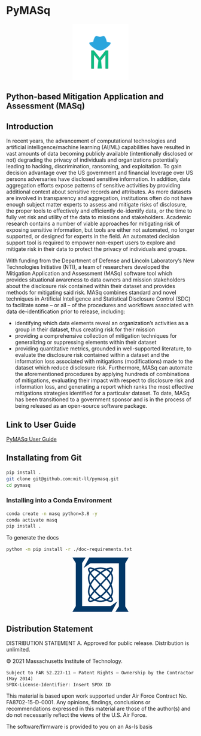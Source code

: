 # PyMASq

<p align="center">
    <img src="./assets/images/masq_logo_light.svg" width="150px"/>
</p>

## Python-based Mitigation Application and Assessment (MASq)

## Introduction

In recent years, the advancement of computational technologies and artificial intelligence/machine learning (AI/ML) capabilities have resulted in vast amounts of data becoming publicly available (intentionally disclosed or not) degrading the privacy of individuals and organizations potentially leading to hacking, discrimination, ransoming, and exploitation.  To gain decision advantage over the US government and financial leverage over US persons adversaries have disclosed sensitive information. In addition, data aggregation efforts expose patterns of sensitive activities by providing additional context about sensitive records and attributes.  As more datasets are involved in transparency and aggregation, institutions often do not have enough subject matter experts to assess and mitigate risks of disclosure, the proper tools to effectively and efficiently de-identify data, or the time to fully vet risk and utility of the data to missions and stakeholders. Academic research contains a number of viable approaches for mitigating risk of exposing sensitive information, but tools are either not automated, no longer supported, or designed for experts in the field.  An automated decision support tool is required to empower non-expert users to explore and mitigate risk in their data to protect the privacy of individuals and groups.

With funding from the Department of Defense and Lincoln Laboratory’s New Technologies Initiative (NTI), a team of researchers developed the Mitigation Application and Assessment (MASq) software tool which provides situational awareness to data owners and mission stakeholders about the disclosure risk contained within their dataset and provides methods for mitigating said risk. MASq combines standard and novel techniques in Artificial Intelligence and Statistical Disclosure Control (SDC) to facilitate some – or all – of the procedures and workflows associated with data de-identification prior to release, including:

* identifying which data elements reveal an organization’s activities as a group in their dataset, thus creating risk for their mission
* providing a comprehensive collection of mitigation techniques for generalizing or suppressing elements within their dataset
* providing quantitative metrics, grounded in well-supported literature, to evaluate the disclosure risk contained within a dataset and the information loss associated with mitigations (modifications) made to the dataset which reduce disclosure risk.
Furthermore, MASq can automate the aforementioned procedures by applying hundreds of combinations of mitigations, evaluating their impact with respect to disclosure risk and information loss, and generating a report which ranks the most effective mitigations strategies identified for a particular dataset. To date, MASq has been transitioned to a government sponsor and is in the process of being released as an open-source software package.

## Link to User Guide

[PyMASq User Guide](https://github.com/mit-ll/pymasq/wiki)

## Installating from Git

```sh
pip install .
git clone git@github.com:mit-ll/pymasq.git
cd pymasq
```

### Installing into a Conda Environment

```sh
conda create -n masq python=3.8 -y
conda activate masq
pip install .
```

To generate the docs

```bash
python -m pip install -r ./doc-requirements.txt
```

<p align="center">
    <img src="./assets/images/Lincoln_Lab_icon.png" width="150px"/>
</p>

## Distribution Statement

DISTRIBUTION STATEMENT A. Approved for public release. Distribution is unlimited.

© 2021 Massachusetts Institute of Technology.

    Subject to FAR 52.227-11 – Patent Rights – Ownership by the Contractor (May 2014)
    SPDX-License-Identifier: Insert SPDX ID

This material is based upon work supported under Air Force Contract No. FA8702-15-D-0001. Any opinions, findings, conclusions or recommendations expressed in this material are those of the author(s) and do not necessarily reflect the views of the U.S. Air Force.

The software/firmware is provided to you on an As-Is basis
